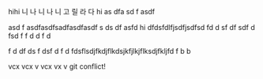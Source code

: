 hihi
니
나
니
나
니
고
릴
라
다
hi
as
dfa
sd
f
asdf

asd
f
asdfasdfsadfasdfasdf
s
ds
df
asfd
hi
dfdsfdlfjsdfjsdfsd
fd
d
sf
df
sdf
d
fsd
f
f
d
d
f
d

f
d
df
ds
f
dsf
d
f
d
fdsflsdjfkdjflkdsjkfjlkjflksdjfkljfd
f
b
b

vcx
vcx
v
vcx
vx
v
git conflict!